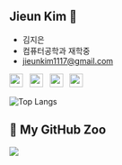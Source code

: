 ## Jieun Kim 👋
- 김지은
- 컴퓨터공학과 재학중
- jieunkim1117@gmail.com

<p align="left">
  <img src="https://img.shields.io/badge/springboot-6DB33F.svg?style=for-the-badge&logo=springboot&logoColor=white" height="24" />
  &nbsp;
  <img src="https://img.shields.io/badge/java-007396.svg?style=for-the-badge&logo=openjdk&logoColor=white" height="24" />
  &nbsp;
  <img src="https://img.shields.io/badge/python-3776AB.svg?style=for-the-badge&logo=python&logoColor=white" height="24" />
  &nbsp;
  <img src="https://img.shields.io/badge/Oracle%20SQL%20Developer-F80000.svg?style=for-the-badge&logo=oracle&logoColor=white" height="24" />
</p>

![Top Langs](https://github-readme-stats.vercel.app/api/top-langs/?username=zi-eunn&layout=compact)
## 🐾 My GitHub Zoo

<img src="https://github-contribution-animal.vercel.app/api?username=zi-eunn" />

<!--
**zi-eunn/zi-eunn** is a ✨ _special_ ✨ repository because its `README.md` (this file) appears on your GitHub profile.

Here are some ideas to get you started:

- 🔭 I’m currently working on ...
- 🌱 I’m currently learning ...
- 👯 I’m looking to collaborate on ...
- 🤔 I’m looking for help with ...
- 💬 Ask me about ...
- 📫 How to reach me: ...
- 😄 Pronouns: ...
- ⚡ Fun fact: ...
-->
